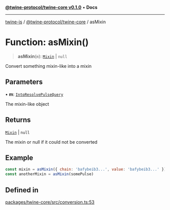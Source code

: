[**@twine-protocol/twine-core v0.1.0**](../index.md) • **Docs**

***

[twine-js](../../../index.md) / [@twine-protocol/twine-core](../index.md) / asMixin

# Function: asMixin()

> **asMixin**(`m`): [`Mixin`](../type-aliases/Mixin.md) \| `null`

Convert something mixin-like into a mixin

## Parameters

• **m**: [`IntoResolvePulseQuery`](../type-aliases/IntoResolvePulseQuery.md)

The mixin-like object

## Returns

[`Mixin`](../type-aliases/Mixin.md) \| `null`

The mixin or null if it could not be converted

## Example

```js
const mixin = asMixin({ chain: 'bafybeib3...', value: 'bafybeib3...' })
const anotherMixin = asMixin(somePulse)
```

## Defined in

[packages/twine-core/src/conversion.ts:53](https://github.com/twine-protocol/twine-js/blob/afcd6a4191783e38a824b15e0910dbcaa4196a95/packages/twine-core/src/conversion.ts#L53)
